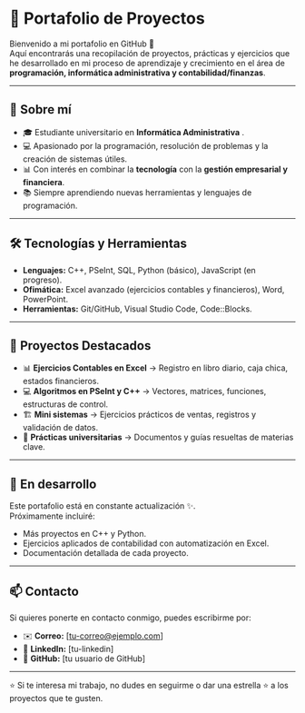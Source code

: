 # 🚀 Portafolio de Proyectos

Bienvenido a mi portafolio en GitHub 👋  
Aquí encontrarás una recopilación de proyectos, prácticas y ejercicios que he desarrollado en mi proceso de aprendizaje y crecimiento en el área de **programación, informática administrativa y contabilidad/finanzas**.  

---

## 📌 Sobre mí
- 🎓 Estudiante universitario en **Informática Administrativa** .  
- 💻 Apasionado por la programación, resolución de problemas y la creación de sistemas útiles.  
- 📊 Con interés en combinar la **tecnología** con la **gestión empresarial y financiera**.  
- 📚 Siempre aprendiendo nuevas herramientas y lenguajes de programación.  

---

## 🛠️ Tecnologías y Herramientas
- **Lenguajes:** C++, PSeInt, SQL, Python (básico), JavaScript (en progreso).  
- **Ofimática:** Excel avanzado (ejercicios contables y financieros), Word, PowerPoint.  
- **Herramientas:** Git/GitHub, Visual Studio Code, Code::Blocks.  

---

## 📂 Proyectos Destacados
- 📊 **Ejercicios Contables en Excel** → Registro en libro diario, caja chica, estados financieros.  
- 💻 **Algoritmos en PSeInt y C++** → Vectores, matrices, funciones, estructuras de control.  
- 🏗️ **Mini sistemas** → Ejercicios prácticos de ventas, registros y validación de datos.  
- 🔧 **Prácticas universitarias** → Documentos y guías resueltas de materias clave.  

---

## 🚧 En desarrollo
Este portafolio está en constante actualización ✨.  
Próximamente incluiré:
- Más proyectos en C++ y Python.  
- Ejercicios aplicados de contabilidad con automatización en Excel.  
- Documentación detallada de cada proyecto.  

---

## 📫 Contacto
Si quieres ponerte en contacto conmigo, puedes escribirme por:  
- ✉️ **Correo:** [tu-correo@ejemplo.com]  
- 💼 **LinkedIn:** [tu-linkedin]  
- 🐙 **GitHub:** [tu usuario de GitHub]  

---

⭐ Si te interesa mi trabajo, no dudes en seguirme o dar una estrella ⭐ a los proyectos que te gusten.  
